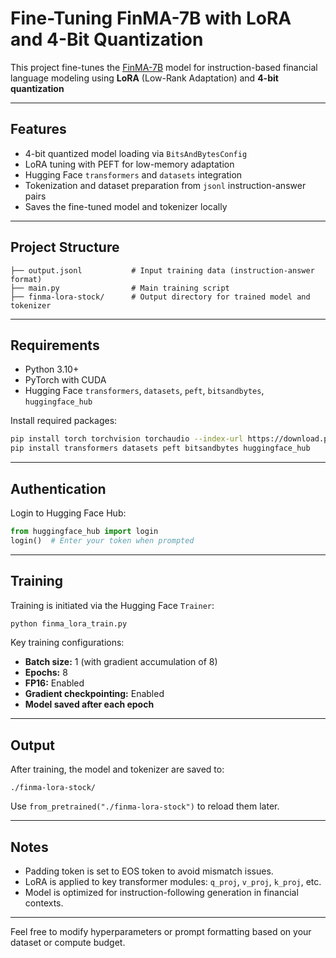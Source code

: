 # Fine-Tuning FinMA-7B with LoRA and 4-Bit Quantization

This project fine-tunes the [FinMA-7B](https://huggingface.co/ChanceFocus/finma-7b-full) model for instruction-based financial language modeling using **LoRA** (Low-Rank Adaptation) and **4-bit quantization**

---

##  Features

- 4-bit quantized model loading via `BitsAndBytesConfig`
- LoRA tuning with PEFT for low-memory adaptation
- Hugging Face `transformers` and `datasets` integration
- Tokenization and dataset preparation from `jsonl` instruction-answer pairs
- Saves the fine-tuned model and tokenizer locally

---

##  Project Structure

```
├── output.jsonl           # Input training data (instruction-answer format)
├── main.py                # Main training script
├── finma-lora-stock/      # Output directory for trained model and tokenizer
```

---

##  Requirements

- Python 3.10+
- PyTorch with CUDA
- Hugging Face `transformers`, `datasets`, `peft`, `bitsandbytes`, `huggingface_hub`

Install required packages:

```bash
pip install torch torchvision torchaudio --index-url https://download.pytorch.org/whl/cu118
pip install transformers datasets peft bitsandbytes huggingface_hub
```

---

##  Authentication

Login to Hugging Face Hub:

```python
from huggingface_hub import login
login()  # Enter your token when prompted
```

---

##  Training

Training is initiated via the Hugging Face `Trainer`:

```bash
python finma_lora_train.py
```

Key training configurations:

- **Batch size:** 1 (with gradient accumulation of 8)
- **Epochs:** 8
- **FP16:** Enabled
- **Gradient checkpointing:** Enabled
- **Model saved after each epoch**

---

##  Output

After training, the model and tokenizer are saved to:

```
./finma-lora-stock/
```

Use `from_pretrained("./finma-lora-stock")` to reload them later.

---

##  Notes

- Padding token is set to EOS token to avoid mismatch issues.
- LoRA is applied to key transformer modules: `q_proj`, `v_proj`, `k_proj`, etc.
- Model is optimized for instruction-following generation in financial contexts.

---

Feel free to modify hyperparameters or prompt formatting based on your dataset or compute budget.

